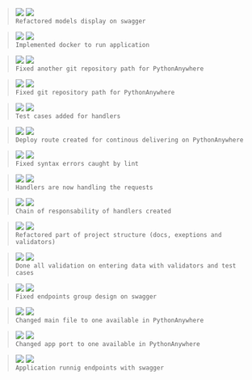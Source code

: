 > ![](https://img.shields.io/badge/Set_16,_2022-black) ![](https://img.shields.io/badge/v0.7.1-REFACTOR-red)  
> `Refactored models display on swagger`

> ![](https://img.shields.io/badge/Set_16,_2022-black) ![](https://img.shields.io/badge/v0.7.0-FEAT-blue)  
> `Implemented docker to run application`

> ![](https://img.shields.io/badge/Set_16,_2022-black) ![](https://img.shields.io/badge/v0.6.2-FIX-green)  
> `Fixed another git repository path for PythonAnywhere`

> ![](https://img.shields.io/badge/Set_16,_2022-black) ![](https://img.shields.io/badge/v0.6.1-FIX-green)  
> `Fixed git repository path for PythonAnywhere`

> ![](https://img.shields.io/badge/Set_16,_2022-black) ![](https://img.shields.io/badge/v0.6.0-FEAT-blue)  
> `Test cases added for handlers`

> ![](https://img.shields.io/badge/Set_16,_2022-black) ![](https://img.shields.io/badge/v0.5.0-FEAT-blue)  
> `Deploy route created for continous delivering on PythonAnywhere`

> ![](https://img.shields.io/badge/Set_16,_2022-black) ![](https://img.shields.io/badge/v0.4.1-FIX-green)  
> `Fixed syntax errors caught by lint`

> ![](https://img.shields.io/badge/Set_16,_2022-black) ![](https://img.shields.io/badge/v0.4.0-FEAT-blue)  
> `Handlers are now handling the requests`

> ![](https://img.shields.io/badge/Set_16,_2022-black) ![](https://img.shields.io/badge/v0.3.0-FEAT-blue)  
> `Chain of responsability of handlers created`

> ![](https://img.shields.io/badge/Set_16,_2022-black) ![](https://img.shields.io/badge/v0.2.1-REFACTOR-red)  
> `Refactored part of project structure (docs, exeptions and validators)`

> ![](https://img.shields.io/badge/Set_15,_2022-black) ![](https://img.shields.io/badge/v0.2.0-FEAT-blue)  
> `Done all validation on entering data with validators and test cases`

> ![](https://img.shields.io/badge/Set_15,_2022-black) ![](https://img.shields.io/badge/v0.1.3-FIX-green)  
> `Fixed endpoints group design on swagger`

> ![](https://img.shields.io/badge/Set_15,_2022-black) ![](https://img.shields.io/badge/v0.1.2-FIX-green)  
> `Changed main file to one available in PythonAnywhere`

> ![](https://img.shields.io/badge/Set_15,_2022-black) ![](https://img.shields.io/badge/v0.1.1-FIX-green)  
> `Changed app port to one available in PythonAnywhere`

> ![](https://img.shields.io/badge/Set_15,_2022-black) ![](https://img.shields.io/badge/v0.1.0-FEAT-blue)  
> `Application runnig endpoints with swagger`